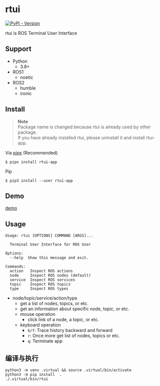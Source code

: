 # rtui

[![PyPI - Version](https://img.shields.io/pypi/v/rtui-app)](https://pypi.org/project/rtui-app/)

rtui is ROS Terminal User Interface

## Support

- Python
  - 3.8+
- ROS1
  - noetic
- ROS2
  - humble
  - ironic

## Install

> **Note**  
> Package name is changed because rtui is already used by other package.  
> If you have already installed rtui, please uninstall it and install rtui-app.

Via [pipx](https://github.com/pypa/pipx) (Recommended)

```sh-session
$ pipx install rtui-app
```

Pip

```sh-session
$ pip3 install --user rtui-app
```

## Demo

[demo](https://github.com/eduidl/rtui/assets/25898373/901f58a8-98f6-4f23-82d6-404d15d5f35b)

## Usage

```
Usage: rtui [OPTIONS] COMMAND [ARGS]...

  Terminal User Interface for ROS User

Options:
  --help  Show this message and exit.

Commands:
  action   Inspect ROS actions
  node     Inspect ROS nodes (default)
  service  Inspect ROS services
  topic    Inspect ROS topics
  type     Inspect ROS types
```

- node/topic/service/action/type
  - get a list of nodes, topics, or etc.
  - get an information about specific node, topic, or etc.
  - mouse operation
    - click link of a node, a topic, or etc.
  - keyboard operation
    - `b/f`: Trace history backward and forward
    - `r`: Once more get list of nodes, topics or etc.
    - `q`: Terminate app

## 编译与执行
```
python3 -m venv .virtual && source .virtual/bin/activate
python3 -m pip install  .
./.virtual/bin/rtui
```
